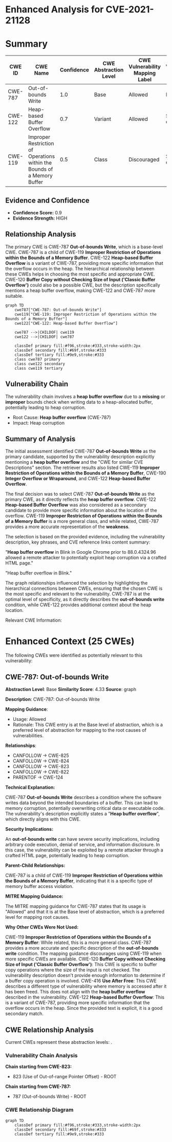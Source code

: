 # Enhanced Analysis for CVE-2021-21128

# Summary
| CWE ID | CWE Name | Confidence | CWE Abstraction Level | CWE Vulnerability Mapping Label | CWE-Vulnerability Mapping Notes |
|---|---|---|---|---|---|
| CWE-787 | Out-of-bounds Write | 1.0 | Base | Allowed | Primary CWE |
| CWE-122 | Heap-based Buffer Overflow | 0.7 | Variant | Allowed | Secondary Candidate |
| CWE-119 | Improper Restriction of Operations within the Bounds of a Memory Buffer | 0.5 | Class | Discouraged | Secondary Candidate |

## Evidence and Confidence

*   **Confidence Score:** 0.9
*   **Evidence Strength:** HIGH

## Relationship Analysis
The primary CWE is CWE-787 **Out-of-bounds Write**, which is a base-level CWE. CWE-787 is a child of CWE-119 **Improper Restriction of Operations within the Bounds of a Memory Buffer**. CWE-122 **Heap-based Buffer Overflow** is a variant of CWE-787, providing more specific information that the overflow occurs in the heap. The hierarchical relationship between these CWEs helps in choosing the most specific and appropriate CWE. CWE-120 **Buffer Copy without Checking Size of Input ('Classic Buffer Overflow')** could also be a possible CWE, but the description specifically mentions a heap buffer overflow, making CWE-122 and CWE-787 more suitable.

```mermaid
graph TD
    cwe787["CWE-787: Out-of-bounds Write"]
    cwe119["CWE-119: Improper Restriction of Operations within the Bounds of a Memory Buffer"]
    cwe122["CWE-122: Heap-based Buffer Overflow"]
    
    cwe787 -->|CHILDOF| cwe119
    cwe122 -->|CHILDOF| cwe787
    
    classDef primary fill:#f96,stroke:#333,stroke-width:2px
    classDef secondary fill:#69f,stroke:#333
    classDef tertiary fill:#9e9,stroke:#333
    class cwe787 primary
    class cwe122 secondary
    class cwe119 tertiary
```

## Vulnerability Chain
The vulnerability chain involves a **heap buffer overflow** due to a **missing** or **improper** bounds check when writing data to a heap-allocated buffer, potentially leading to heap corruption.
  - Root Cause: **Heap buffer overflow** (CWE-787)
  - Impact: Heap corruption

## Summary of Analysis
The initial assessment identified CWE-787 **Out-of-bounds Write** as the primary candidate, supported by the vulnerability description explicitly mentioning a **heap buffer overflow** and the "CWE for similar CVE Descriptions" section. The retriever results also listed CWE-119 **Improper Restriction of Operations within the Bounds of a Memory Buffer**, CWE-190 **Integer Overflow or Wraparound**, and CWE-122 **Heap-based Buffer Overflow**.

The final decision was to select CWE-787 **Out-of-bounds Write** as the primary CWE, as it directly reflects the **heap buffer overflow**. CWE-122 **Heap-based Buffer Overflow** was also considered as a secondary candidate to provide more specific information about the location of the overflow. CWE-119 **Improper Restriction of Operations within the Bounds of a Memory Buffer** is a more general class, and while related, CWE-787 provides a more accurate representation of the **weakness**.

The selection is based on the provided evidence, including the vulnerability description, key phrases, and CVE reference links content summary:

"**Heap buffer overflow** in Blink in Google Chrome prior to 88.0.4324.96 allowed a remote attacker to potentially exploit heap corruption via a crafted HTML page."

"Heap buffer overflow in Blink."

The graph relationships influenced the selection by highlighting the hierarchical connections between CWEs, ensuring that the chosen CWE is the most specific and relevant to the vulnerability. CWE-787 is at the optimal level of specificity, as it directly describes the **out-of-bounds write** condition, while CWE-122 provides additional context about the heap location.

Relevant CWE Information:

# Enhanced Context (25 CWEs)
The following CWEs were identified as potentially relevant to this vulnerability:

## CWE-787: Out-of-bounds Write
**Abstraction Level**: Base
**Similarity Score**: 4.33
**Source**: graph

**Description**:
CWE-787: Out-of-bounds Write

**Mapping Guidance**:
- Usage: Allowed
- Rationale: This CWE entry is at the Base level of abstraction, which is a preferred level of abstraction for mapping to the root causes of vulnerabilities.

**Relationships**:
- CANFOLLOW -> CWE-825
- CANFOLLOW -> CWE-824
- CANFOLLOW -> CWE-823
- CANFOLLOW -> CWE-822
- PARENTOF -> CWE-124

**Technical Explanation:**

CWE-787 **Out-of-bounds Write** describes a condition where the software writes data beyond the intended boundaries of a buffer. This can lead to memory corruption, potentially overwriting critical data or executable code. The vulnerability's description explicitly states a "**Heap buffer overflow**", which directly aligns with this CWE.

**Security Implications:**

An **out-of-bounds write** can have severe security implications, including arbitrary code execution, denial of service, and information disclosure. In this case, the vulnerability can be exploited by a remote attacker through a crafted HTML page, potentially leading to heap corruption.

**Parent-Child Relationships:**

CWE-787 is a child of CWE-119 **Improper Restriction of Operations within the Bounds of a Memory Buffer**, indicating that it is a specific type of memory buffer access violation.

**MITRE Mapping Guidance:**

The MITRE mapping guidance for CWE-787 states that its usage is "Allowed" and that it is at the Base level of abstraction, which is a preferred level for mapping root causes.

**Why Other CWEs Were Not Used:**

CWE-119 **Improper Restriction of Operations within the Bounds of a Memory Buffer**: While related, this is a more general class. CWE-787 provides a more accurate and specific description of the **out-of-bounds write** condition. The mapping guidance discourages using CWE-119 when more specific CWEs are available.
CWE-120 **Buffer Copy without Checking Size of Input ('Classic Buffer Overflow')**: This CWE is specific to buffer copy operations where the size of the input is not checked. The vulnerability description doesn't provide enough information to determine if a buffer copy operation is involved.
CWE-416 **Use After Free**: This CWE describes a different type of vulnerability where memory is accessed after it has been freed. This does not align with the **heap buffer overflow** described in the vulnerability.
CWE-122 **Heap-based Buffer Overflow**: This is a variant of CWE-787, providing more specific information that the overflow occurs in the heap. Since the provided text is explicit, it is a good secondary match.


## CWE Relationship Analysis

Current CWEs represent these abstraction levels: .


### Vulnerability Chain Analysis

**Chain starting from CWE-823:**
- 823 (Use of Out-of-range Pointer Offset) - ROOT


**Chain starting from CWE-787:**
- 787 (Out-of-bounds Write) - ROOT



### CWE Relationship Diagram

```mermaid
graph TD
    classDef primary fill:#f96,stroke:#333,stroke-width:2px
    classDef secondary fill:#69f,stroke:#333
    classDef tertiary fill:#9e9,stroke:#333
```